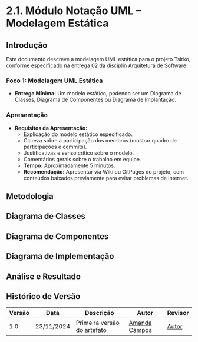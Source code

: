 # 2.1. Módulo Notação UML – Modelagem Estática

## Introdução
Este documento descreve a modelagem UML estática para o projeto Tsirko, conforme especificado na entrega 02 da disciplin Arquitetura de Software. 

### Foco 1: Modelagem UML Estática
- **Entrega Mínima:** Um modelo estático, podendo ser um Diagrama de Classes, Diagrama de Componentes ou Diagrama de Implantação.

### Apresentação
- **Requisitos da Apresentação:**
    - Explicação do modelo estático especificado.
    - Clareza sobre a participação dos membros (mostrar quadro de participações e commits).
    - Justificativas e senso crítico sobre o modelo.
    - Comentários gerais sobre o trabalho em equipe.
    - **Tempo:** Aproximadamente 5 minutos.
    - **Recomendação:** Apresentar via Wiki ou GitPages do projeto, com conteúdos baixados previamente para evitar problemas de internet.

## Metodologia

## Diagrama de Classes

## Diagrama de Componentes

## Diagrama de Implementação

## Análise e Resultado

## Histórico de Versão
| Versão | Data       | Descrição                                      | Autor               | Revisor               |
|--------|------------|------------------------------------------------|---------------------|-----------------------|
| 1.0    | 23/11/2024 | Primeira versão do artefato | [Amanda Campos](https://github.com/acamposs) | [Autor](https://github.com/autor) |
